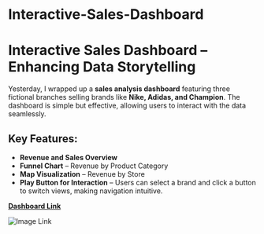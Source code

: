 # Interactive-Sales-Dashboard

#  Interactive Sales Dashboard – Enhancing Data Storytelling

Yesterday, I wrapped up a **sales analysis dashboard** featuring three fictional branches selling brands like **Nike, Adidas, and Champion**. The dashboard is simple but effective, allowing users to interact with the data seamlessly.

##  Key Features:
-  **Revenue and Sales Overview**  
-  **Funnel Chart** – Revenue by Product Category  
-  **Map Visualization** – Revenue by Store  
-  **Play Button for Interaction** – Users can select a brand and click a button to switch views, making navigation intuitive.

 [**Dashboard Link**](https://app.powerbi.com/view?r=eyJrIjoiYTYyMzZhMDMtYjczZS00MTAzLTkyNjQtNzMzNWUzMDVkODBmIiwidCI6IjY1OWNlMmI4LTA3MTQtNDE5OC04YzM4LWRjOWI2MGFhYmI1NyJ9)
 
 ![**Image Link**](https://github.com/user-attachments/assets/432220be-0ba1-4277-acdf-0339a6e2d1a1)

